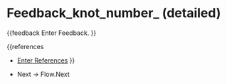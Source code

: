 # Feedback_knot_number_ (detailed) #

{{feedback
Enter Feedback.
}}

{{references
* [Enter References](References)
}}

* Next -> Flow.Next
